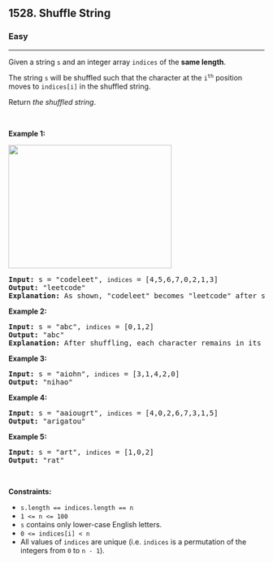 <h2>1528. Shuffle String</h2><h3>Easy</h3><hr><div style="user-select: auto;"><p style="user-select: auto;">Given a string <code style="user-select: auto;">s</code>&nbsp;and an integer array <code style="user-select: auto;">indices</code> of the <strong style="user-select: auto;">same length</strong>.</p>

<p style="user-select: auto;">The string <code style="user-select: auto;">s</code> will be shuffled such that the character at the <code style="user-select: auto;">i<sup style="user-select: auto;">th</sup></code> position moves to&nbsp;<code style="user-select: auto;">indices[i]</code> in the shuffled string.</p>

<p style="user-select: auto;">Return <em style="user-select: auto;">the shuffled string</em>.</p>

<p style="user-select: auto;">&nbsp;</p>
<p style="user-select: auto;"><strong style="user-select: auto;">Example 1:</strong></p>
<img alt="" src="https://assets.leetcode.com/uploads/2020/07/09/q1.jpg" style="width: 321px; height: 243px; user-select: auto;">
<pre style="user-select: auto;"><strong style="user-select: auto;">Input:</strong> s = "codeleet", <code style="user-select: auto;">indices</code> = [4,5,6,7,0,2,1,3]
<strong style="user-select: auto;">Output:</strong> "leetcode"
<strong style="user-select: auto;">Explanation:</strong> As shown, "codeleet" becomes "leetcode" after shuffling.
</pre>

<p style="user-select: auto;"><strong style="user-select: auto;">Example 2:</strong></p>

<pre style="user-select: auto;"><strong style="user-select: auto;">Input:</strong> s = "abc", <code style="user-select: auto;">indices</code> = [0,1,2]
<strong style="user-select: auto;">Output:</strong> "abc"
<strong style="user-select: auto;">Explanation:</strong> After shuffling, each character remains in its position.
</pre>

<p style="user-select: auto;"><strong style="user-select: auto;">Example 3:</strong></p>

<pre style="user-select: auto;"><strong style="user-select: auto;">Input:</strong> s = "aiohn", <code style="user-select: auto;">indices</code> = [3,1,4,2,0]
<strong style="user-select: auto;">Output:</strong> "nihao"
</pre>

<p style="user-select: auto;"><strong style="user-select: auto;">Example 4:</strong></p>

<pre style="user-select: auto;"><strong style="user-select: auto;">Input:</strong> s = "aaiougrt", <code style="user-select: auto;">indices</code> = [4,0,2,6,7,3,1,5]
<strong style="user-select: auto;">Output:</strong> "arigatou"
</pre>

<p style="user-select: auto;"><strong style="user-select: auto;">Example 5:</strong></p>

<pre style="user-select: auto;"><strong style="user-select: auto;">Input:</strong> s = "art", <code style="user-select: auto;">indices</code> = [1,0,2]
<strong style="user-select: auto;">Output:</strong> "rat"
</pre>

<p style="user-select: auto;">&nbsp;</p>
<p style="user-select: auto;"><strong style="user-select: auto;">Constraints:</strong></p>

<ul style="user-select: auto;">
	<li style="user-select: auto;"><code style="user-select: auto;">s.length == indices.length == n</code></li>
	<li style="user-select: auto;"><code style="user-select: auto;">1 &lt;= n &lt;= 100</code></li>
	<li style="user-select: auto;"><code style="user-select: auto;">s</code> contains only lower-case English letters.</li>
	<li style="user-select: auto;"><code style="user-select: auto;">0 &lt;= indices[i] &lt;&nbsp;n</code></li>
	<li style="user-select: auto;">All values of <code style="user-select: auto;">indices</code> are unique (i.e. <code style="user-select: auto;">indices</code> is a permutation of the integers from <code style="user-select: auto;">0</code> to <code style="user-select: auto;">n - 1</code>).</li>
</ul></div>